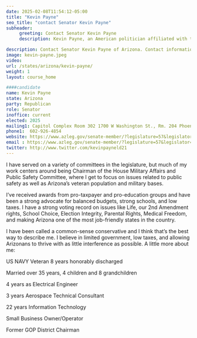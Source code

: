 ```yaml
---
date: 2025-02-08T11:54:12-05:00
title: "Kevin Payne"
seo_title: "contact Senator Kevin Payne"
subheader:
     greeting: Contact Senator Kevin Payne
     description: Kevin Payne, an American politician affiliated with the Republican Party, serves as a member of the Arizona State Senate for District 27. He began his term on January 13, 2025, and his current term will conclude on January 11, 2027.

description: Contact Senator Kevin Payne of Arizona. Contact information for Kevin Payne includes email address, phone number, and mailing address.
image: kevin-payne.jpeg
video:
url: /states/arizona/kevin-payne/
weight: 1
layout: course_home

####candidate
name: Kevin Payne
state: Arizona
party: Republican
role: Senator
inoffice: current
elected: 2025
mailing1: Capitol Complex Room 302 1700 W Washington St., Rm. 204 Phoenix, AZ 85007-2890
phone1:  602-926-4854
website: https://www.azleg.gov/senate-member/?legislature=57&legislator=2387/
email : https://www.azleg.gov/senate-member/?legislature=57&legislator=2387/
twitter: http://www.twitter.com/kevinpayneld21
---
```

I have served on a variety of committees in the legislature, but much of my work centers around being Chairman of the House Military Affairs and Public Safety Committee, where I get to focus on issues related to public safety as well as Arizona’s veteran population and military bases.

I’ve received awards from pro-taxpayer and pro-education groups and have been a strong advocate for balanced budgets, strong schools, and low taxes.  I have a strong voting record on issues like Life, our 2nd Amendment rights, School Choice, Election Integrity, Parental Rights, Medical Freedom, and making Arizona one of the most job-friendly states in the country.

I have been called a common-sense conservative and I think that’s the best way to describe me.  I believe in limited government, low taxes, and allowing Arizonans to thrive with as little interference as possible.  A little more about me:
 

US NAVY Veteran 8 years honorably discharged

Married over 35 years, 4 children and 8 grandchildren

4 years as Electrical Engineer

3 years Aerospace Technical Consultant

22 years Information Technology

Small Business Owner/Operator

Former GOP District Chairman
